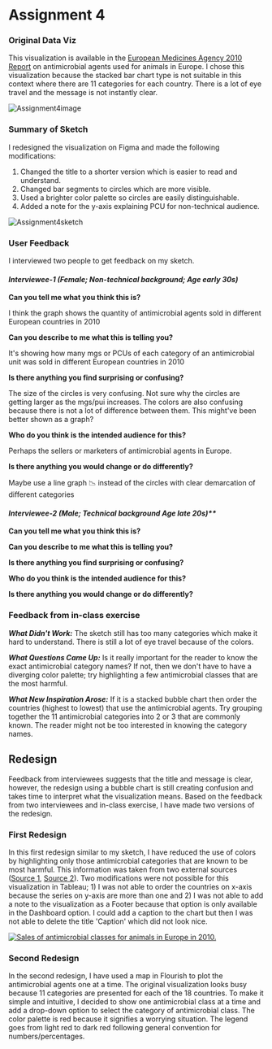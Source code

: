 # Assignment 4

### Original Data Viz
This visualization is available in the [European Medicines Agency 2010 Report](https://www.ema.europa.eu/en/documents/report/sales-veterinary-antimicrobial-agents-19-european-union/european-economic-area-countries-2010-second-european-surveillance-veterinary-antimicrobial_en.pdf) on antimicrobial agents used for animals in Europe. I chose this visualization because the stacked bar chart type is not suitable in this context where there are 11 categories for each country. There is a lot of eye travel and the message is not instantly clear.

![Assignment4image](https://user-images.githubusercontent.com/116593921/202044462-70bf5724-940b-4f59-a7c0-35c801b21c0d.PNG)


### Summary of Sketch
I redesigned the visualization on Figma and made the following modifications:
1) Changed the title to a shorter version which is easier to read and understand.
2) Changed bar segments to circles which are more visible.
3) Used a brighter color palette so circles are easily distinguishable.
4) Added a note for the y-axis explaining PCU for non-technical audience.

![Assignment4sketch](https://user-images.githubusercontent.com/116593921/202045697-ef2b0de4-c7ae-4543-a64f-84dfeec1ef9d.PNG)

### User Feedback
I interviewed two people to get feedback on my sketch. 


#### _Interviewee-1 (Female; Non-technical background; Age early 30s)_

**Can you tell me what you think this is?**

I think the graph shows the quantity of antimicrobial agents sold in different European countries in 2010

**Can you describe to me what this is telling you?**

It's showing how many mgs or PCUs of each category of an antimicrobial unit was sold in different European countries in 2010

**Is there anything you find surprising or confusing?**

The size of the circles is very confusing. Not sure why the circles are getting larger as the mgs/pui increases. The colors are also confusing because there is not a lot of difference between them. This might've been better shown as a graph?

**Who do you think is the intended audience for this?**

Perhaps the sellers or marketers of antimicrobial agents in Europe.

**Is there anything you would change or do differently?**

Maybe use a line graph 📉  instead of the circles with clear demarcation of different categories


#### _Interviewee-2 (Male; Technical background Age late 20s)**_

**Can you tell me what you think this is?**


**Can you describe to me what this is telling you?**


**Is there anything you find surprising or confusing?**


**Who do you think is the intended audience for this?**


**Is there anything you would change or do differently?**



### Feedback from in-class exercise

_**What Didn't Work:**_ The sketch still has too many categories which make it hard to understand. There is still a lot of eye travel because of the colors.

_**What Questions Came Up:**_ Is it really important for the reader to know the exact antimicrobial category names? If not, then we don't have to have a diverging color palette; try highlighting a few antimicrobial classes that are the most harmful.

_**What New Inspiration Arose:**_ If it is a stacked bubble chart then order the countries (highest to lowest) that use the antimicrobial agents. Try grouping together the 11 antimicrobial categories into 2 or 3 that are commonly known. The reader might not be too interested in knowing the category names.


## Redesign
Feedback from interviewees suggests that the title and message is clear, however, the redesign using a bubble chart is still creating confusion and takes time to interpret what the visualization means. Based on the feedback from two interviewees and in-class exercise, I have made two versions of the redesign.


### First Redesign
In this first redesign similar to my sketch, I have reduced the use of colors by highlighting only those antimicrobial categories that are known to be most harmful. This information was taken from two external sources ([Source 1](https://www.frontiersin.org/articles/10.3389/fmicb.2016.01626/full), [Source 2](https://www.ncbi.nlm.nih.gov/pmc/articles/PMC7139321/)). Two modifications were not possible for this visualization in Tableau; 1) I was not able to order the countries on x-axis because the series on y-axis are more than one and 2) I was not able to add a note to the visualization as a Footer because that option is only available in the Dashboard option. I could add a caption to the chart but then I was not able to delete the title 'Caption' which did not look nice.

<div class='tableauPlaceholder' id='viz1668554901992' style='position: relative'><noscript><a href='#'><img alt='Sales of antimicrobial classes for animals in Europe in 2010. ' src='https:&#47;&#47;public.tableau.com&#47;static&#47;images&#47;As&#47;Assignment_4_16685533290910&#47;Sheet1&#47;1_rss.png' style='border: none' /></a></noscript><object class='tableauViz'  style='display:none;'><param name='host_url' value='https%3A%2F%2Fpublic.tableau.com%2F' /> <param name='embed_code_version' value='3' /> <param name='site_root' value='' /><param name='name' value='Assignment_4_16685533290910&#47;Sheet1' /><param name='tabs' value='no' /><param name='toolbar' value='yes' /><param name='static_image' value='https:&#47;&#47;public.tableau.com&#47;static&#47;images&#47;As&#47;Assignment_4_16685533290910&#47;Sheet1&#47;1.png' /> <param name='animate_transition' value='yes' /><param name='display_static_image' value='yes' /><param name='display_spinner' value='yes' /><param name='display_overlay' value='yes' /><param name='display_count' value='yes' /><param name='language' value='en-US' /><param name='filter' value='publish=yes' /></object></div><script type='text/javascript'>var divElement = document.getElementById('viz1668554901992');var vizElement = divElement.getElementsByTagName('object')[0];vizElement.style.width='100%';vizElement.style.height=(divElement.offsetWidth*0.75)+'px';var scriptElement = document.createElement('script');scriptElement.src = 'https://public.tableau.com/javascripts/api/viz_v1.js';vizElement.parentNode.insertBefore(scriptElement, vizElement);</script>



### Second Redesign
In the second redesign, I have used a map in Flourish to plot the antimicrobial agents one at a time. The original visualization looks busy because 11 categories are presented for each of the 18 countries. To make it simple and intuitive, I decided to show one antimicrobial class at a time and add a drop-down option to select the category of antimicrobial class. The color palette is red because it signifies a worrying situation. The legend goes from light red to dark red following general convention for numbers/percentages.

<div class="flourish-embed flourish-map" data-src="visualisation/11833156"><script src="https://public.flourish.studio/resources/embed.js"></script></div>


